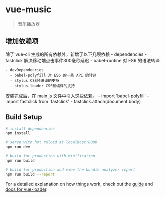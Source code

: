 # vue-music

> 音乐播放器

## 增加依赖项
  除了 vue-cli 生成的所有依赖外，新增了以下几项依赖
    - dependencies
      - fastclick 解决移动端点击事件300毫秒延迟
      - babel-runtine 对 ES6 的语法转译

    - devDependencies
      - babel-polyfill 对 ES6 的一些 API 的转译
      - stylus CSS预编译的支持
      - stylus-loader CSS预编译的支持
  
  安装完成后，在 main.js 文件中引入这些依赖。
    - import 'babel-polyfill'
    - import fastclick from 'fastclick'
      - fastclick.attach(document.body)

## Build Setup

``` bash
# install dependencies
npm install

# serve with hot reload at localhost:8080
npm run dev

# build for production with minification
npm run build

# build for production and view the bundle analyzer report
npm run build --report
```

For a detailed explanation on how things work, check out the [guide](http://vuejs-templates.github.io/webpack/) and [docs for vue-loader](http://vuejs.github.io/vue-loader).
